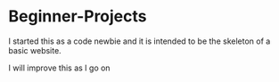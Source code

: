 # Beginner-Projects
I started this as a code newbie and it is intended to be the skeleton of a basic website.

I will improve this as I go on
